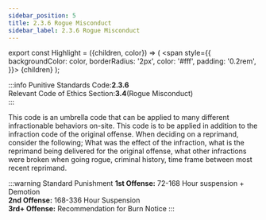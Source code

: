 ```yaml
---
sidebar_position: 5
title: 2.3.6 Rogue Misconduct
sidebar_label: 2.3.6 Rogue Misconduct
---
```


export const Highlight = ({children, color}) => (
<span
style={{
      backgroundColor: color,
      borderRadius: '2px',
      color: '#fff',
      padding: '0.2rem',
    }}>
{children}
</span>
);

:::info
Punitive Standards Code:<Highlight color="#E46C07">**2.3.6**</Highlight> <br />
Relevant Code of Ethics Section:<Highlight color="#18A304">**3.4**</Highlight>(Rogue Misconduct) <br />
:::

This code is an umbrella code that can be applied to many different infractionable behaviors on-site. This code is to be applied in addition to the infraction code of the original offense. When deciding on a reprimand, consider the following; What was the effect of the infraction, what is the reprimand being delivered for the original offense, what other infractions were broken when going rogue, criminal history, time frame between most recent reprimand.   

:::warning Standard Punishment
**1st Offense:** 72-168 Hour suspension + Demotion <br />
**2nd Offense:** 168-336 Hour Suspension <br />
**3rd+ Offense:** Recommendation for Burn Notice
:::